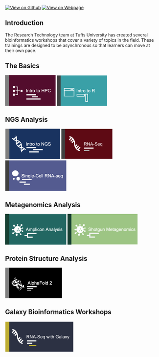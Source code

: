 [![View on Github](https://img.shields.io/badge/github-%23121011.svg?style=for-the-badge&logo=github&logoColor=white)](https://github.com/tuftsdatalab/Research_Technology_Bioinformatics)
[![View on Webpage](https://img.shields.io/badge/Google%20Chrome-4285F4?style=for-the-badge&logo=GoogleChrome&logoColor=white)](https://tuftsdatalab.github.io/Research_Technology_Bioinformatics/)

## Introduction

The Research Technology team at Tufts University has created several bioinformatics workshops that cover a variety of topics in the field. These trainings are designed to be asynchronous so that learners can move at their own pace.

## The Basics
[<img src="images/introHPC.png" alt="drawing" height="100"/>](./workshops/introHPC0.md)  [<img src="images/introR.png" alt="drawing" height="100"/>](./workshops/IntroToR/IntroToR.md)


## NGS Analysis

[<img src="images/introNGS.png" alt="drawing" height="100"/>](./workshops/IntroToNGS/README.md)   [<img src="images/rnaseq.png" alt="drawing" height="100"/>](https://huoww07.github.io/Bioinformatics-for-RNA-Seq/) [<img src="images/singlecell.png" alt="drawing" height="100"/>]()

## Metagenomics Analysis

[<img src="images/ampliconSeq.png" alt="drawing" height="100"/>](./workshops/AmpliconSeq/AmpliconSeq1.md) [<img src="images/shotgunMetagenomics.png" alt="drawing" height="100"/>]()

## Protein Structure Analysis

[<img src="images/introAlphaFold2.png" alt="drawing" height="100"/>](./workshops/Intro_To_AlphaFold2/README.md)

## Galaxy Bioinformatics Workshops

[<img src="images/rnaseqGalaxy.png" alt="drawing" height="100"/>](./workshops/IntroToRNAseqGalaxy/README.md) 





